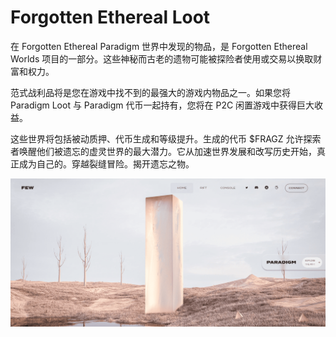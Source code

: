 # Forgotten Ethereal Loot

在 Forgotten Ethereal Paradigm 世界中发现的物品，是 Forgotten Ethereal Worlds 项目的一部分。这些神秘而古老的遗物可能被探险者使用或交易以换取财富和权力。

范式战利品将是您在游戏中找不到的最强大的游戏内物品之一。如果您将 Paradigm Loot 与 Paradigm 代币一起持有，您将在 P2C 闲置游戏中获得巨大收益。

这些世界将包括被动质押、代币生成和等级提升。生成的代币 $FRAGZ 允许探索者唤醒他们被遗忘的虚灵世界的最大潜力。它从加速世界发展和改写历史开始，真正成为自己的。穿越裂缝冒险。揭开遗忘之物。

![nft](01.png)
